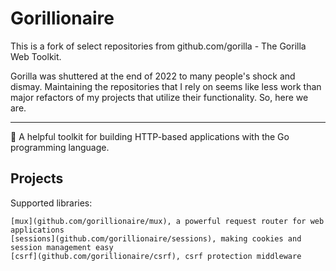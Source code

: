 # Gorillionaire

This is a fork of select repositories from github.com/gorilla - The Gorilla Web Toolkit.

Gorilla was shuttered at the end of 2022 to many people's shock and dismay. Maintaining the repositories that I rely on seems like less work than major refactors of my projects that utilize their functionality. So, here we are.

----

🦍 A helpful toolkit for building HTTP-based applications with the Go programming language.

## Projects

Supported libraries:

    [mux](github.com/gorillionaire/mux), a powerful request router for web applications
    [sessions](github.com/gorillionaire/sessions), making cookies and session management easy
    [csrf](github.com/gorillionaire/csrf), csrf protection middleware
    
